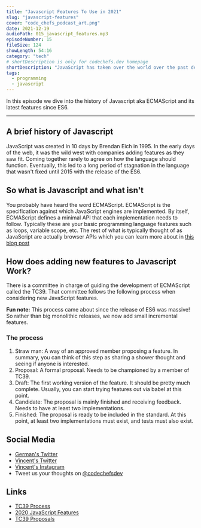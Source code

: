 ```yaml
---
title: "Javascript Features To Use in 2021"
slug: "javascript-features"
cover: "code_chefs_podcast_art.png"
date: 2021-12-19
audioPath: 015_javascript_features.mp3
episodeNumber: 15
fileSize: 124
showLength: 54:16
category: "tech"
# shortDescription is only for codechefs.dev homepage
shortDescription: "JavaScript has taken over the world over the past decade. Come learn about its history and the latest features."
tags:
  - programming
  - javascript
---
```


In this episode we dive into the history of Javascript aka ECMAScript and its latest features since ES6.

<hr/>

## A brief history of Javascript

JavaScript was created in 10 days by Brendan Eich in 1995.
In the early days of the web, it was the wild west with companies adding features as they saw fit. Coming together rarely to agree on how the language should function. Eventually, this led to a long period of stagnation in the language that wasn't fixed until 2015 with the release of the ES6.

## So what is Javascript and what isn't

You probably have heard the word ECMAScript.
ECMAScript is the specification against which JavaScript engines are implemented.
By itself, ECMAScript defines a minimal API that each implementation needs to follow. Typically these are your basic programming language features such as loops, variable scope, etc.
The rest of what is typically thought of as JavaScript are actually browser APIs which you can learn more about in [this blog post](https://dev.to/codechefs/am-i-ready-to-learn-a-framework-1cll)

## How does adding new features to Javascript Work?

There is a committee in charge of guiding the development of ECMAScript called the TC39. That committee follows the following process when considering new JavaScript features.

**Fun note:** This process came about since the release of ES6 was massive! So rather than big monolithic releases, we now add small incremental features.

### The process

1. Straw man: A way of an approved member proposing a feature. In summary, you can think of this step as sharing a shower thought and seeing if anyone is interested.
2. Proposal: A formal proposal. Needs to be championed by a member of TC39.
3. Draft: The first working version of the feature. It should be pretty much complete. Usually, you can start trying features out via babel at this point.
4. Candidate: The proposal is mainly finished and receiving feedback. Needs to have at least two implementations.
5. Finished: The proposal is ready to be included in the standard. At this point, at least two implementations must exist, and tests must also exist.

## Social Media

- [German's Twitter](https://twitter.com/germangamgon)
- [Vincent's Twitter](https://twitter.com/vincentntang)
- [Vincent's Instagram](https://instagram.com/vincentntang)
- Tweet us your thoughts on [@codechefsdev](https://twitter.com/codechefsdev)

## Links

- [TC39 Process](https://2ality.com/2015/11/tc39-process.html)
- [2020 JavaScript Features](https://www.freecodecamp.org/news/javascript-new-features-es2020/)
- [TC39 Proposals](https://github.com/tc39/proposals)
